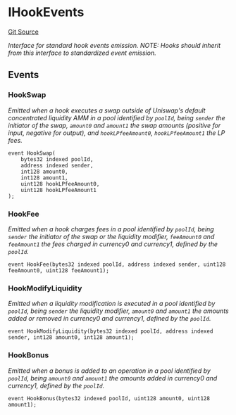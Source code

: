 # IHookEvents
[Git Source](https://github.com/jincubator/protocol/blob/85f1f4b406fe93b3be0808f4f39f0d03e4391578/src/interfaces/IHookEvents.sol)

*Interface for standard hook events emission.
NOTE: Hooks should inherit from this interface to standardized event emission.*


## Events
### HookSwap
*Emitted when a hook executes a swap outside of Uniswap's default concentrated liquidity AMM in a pool
identified by `poolId`, being `sender` the initiator of the swap, `amount0` and `amount1` the swap amounts
(positive for input, negative for output), and `hookLPfeeAmount0`, `hookLPfeeAmount1` the LP fees.*


```solidity
event HookSwap(
    bytes32 indexed poolId,
    address indexed sender,
    int128 amount0,
    int128 amount1,
    uint128 hookLPfeeAmount0,
    uint128 hookLPfeeAmount1
);
```

### HookFee
*Emitted when a hook charges fees in a pool identified by `poolId`, being `sender` the initiator of the swap or
the liquidity modifier, `feeAmount0` and `feeAmount1` the fees charged in currency0 and currency1, defined by the `poolId`.*


```solidity
event HookFee(bytes32 indexed poolId, address indexed sender, uint128 feeAmount0, uint128 feeAmount1);
```

### HookModifyLiquidity
*Emitted when a liquidity modification is executed in a pool identified by `poolId`, being `sender` the liquidity modifier,
`amount0` and `amount1` the amounts added or removed in currency0 and currency1, defined by the `poolId`.*


```solidity
event HookModifyLiquidity(bytes32 indexed poolId, address indexed sender, int128 amount0, int128 amount1);
```

### HookBonus
*Emitted when a bonus is added to an operation in a pool identified by `poolId`, being `amount0` and `amount1` the amounts
added in currency0 and currency1, defined by the `poolId`.*


```solidity
event HookBonus(bytes32 indexed poolId, uint128 amount0, uint128 amount1);
```

